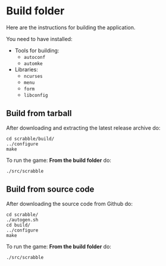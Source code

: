 # Build folder
Here are the instructions for building the application.

You need to have installed:
- Tools for building:
  - ```autoconf```
  - ```automke```
- Libraries:
  - ```ncurses```
  - ```menu```
  - ```form```
  - ```libconfig```


## Build from tarball
After downloading and extracting the latest release archive do:
```
cd scrabble/build/
../configure
make
```
To run the game: **From the build folder** do:
```
./src/scrabble
```

## Build from source code
After downloading the source code from Github do:
```
cd scrabble/
./autogen.sh
cd build/
../configure
make
```
To run the game: **From the build folder** do:
```
./src/scrabble
```
